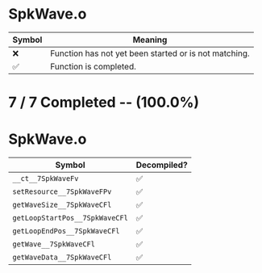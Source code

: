 # SpkWave.o
| Symbol | Meaning 
| ------------- | ------------- 
| :x: | Function has not yet been started or is not matching. 
| :white_check_mark: | Function is completed. 


# 7 / 7 Completed -- (100.0%)
# SpkWave.o
| Symbol | Decompiled? |
| ------------- | ------------- |
| `__ct__7SpkWaveFv` | :white_check_mark: |
| `setResource__7SpkWaveFPv` | :white_check_mark: |
| `getWaveSize__7SpkWaveCFl` | :white_check_mark: |
| `getLoopStartPos__7SpkWaveCFl` | :white_check_mark: |
| `getLoopEndPos__7SpkWaveCFl` | :white_check_mark: |
| `getWave__7SpkWaveCFl` | :white_check_mark: |
| `getWaveData__7SpkWaveCFl` | :white_check_mark: |
